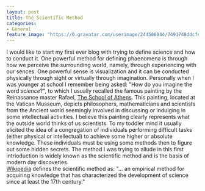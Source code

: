 ```yaml
---
layout: post
title: The Scientific Method
categories:
- General
feature_image: "https://0.gravatar.com/userimage/244506044/7491748ddcfec0168d99b19ad7d506ea?size=256"
---
```


I would like to start my first ever blog with trying to define science and how to conduct it. One powerful method for defining phaenomena is through how we perceive the surrounding world, namely, through experiencing with our sences. One powerful sense is visualization and it can be conducted physically through sight or virtually through imagination. Personally when I was younger at school I remember being asked: "How do you imagine the word _science_?", to which I usually recalled the famous painting by the Reinassance master Rafael, [The School of Athens](https://en.wikipedia.org/wiki/The_School_of_Athens). This painting, located at the Vatican Musseum, depicts philosophers, mathematicians and scientists from the Ancient world seemingly involved in discussing or indulging in some intellectual activities. I believe this painting clearly represents what the outside world thinks of us scientists. To my toddler mind it usually elicited the idea of a congregation of individuals performing difficult tasks (either physical or intellectual) to achieve some higher or absolute knowledge. These individuals must be using some methods then to figure out some hidden secrets. The method I was trying to allude in this first intrioduction is widely known as the scientific method and is the basis of modern day discoveries.  
[Wikipedia](https://en.wikipedia.org/wiki/Scientific_method) defines the scientific method as: "... an empirical method for acquiring knowledge that has characterized the development of science since at least the 17th century."

